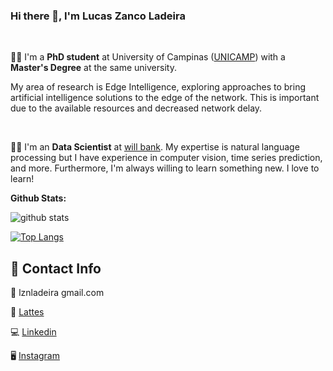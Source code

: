 ### Hi there 👋, I'm Lucas Zanco Ladeira

<br>

:man_student: I'm a **PhD student** at University of Campinas ([UNICAMP](https://ic.unicamp.br/)) with a **Master's Degree** at the same university.

My area of research is Edge Intelligence, exploring approaches to bring artificial intelligence solutions to the edge of the network. This is important due to the available resources and decreased network delay.

<br>

:man_technologist: I'm an **Data Scientist** at [will bank](https://www.willbank.com.br/).
My expertise is natural language processing but I have experience in computer vision, time series prediction, and more. Furthermore, I'm always willing to learn something new. I love to learn!
<br>

**Github Stats:**<br/>

![github stats](https://github-readme-stats.vercel.app/api?username=lucaslzl)

[![Top Langs](https://github-readme-stats.vercel.app/api/top-langs/?username=lucaslzl)](https://github.com/anuraghazra/github-readme-stats)

## 💬 Contact Info

:email: lznladeira gmail.com

:notebook: [Lattes](http://lattes.cnpq.br/9849459140148624)

:computer: [Linkedin](https://www.linkedin.com/in/lucas-zanco-ladeira-116271169/)

:desktop_computer: [Instagram](https://www.instagram.com/lznladeira/)
